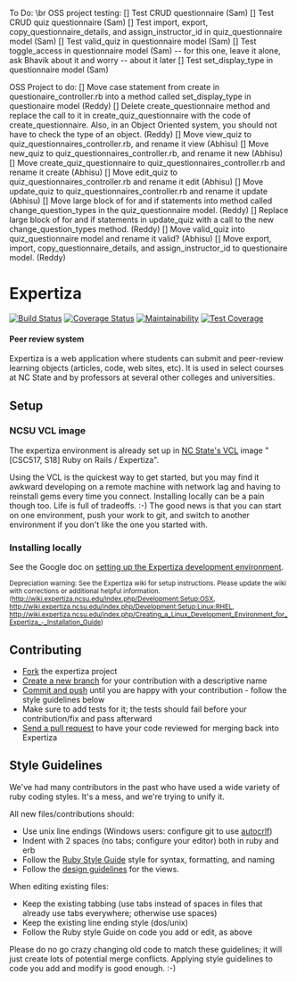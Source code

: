 To Do: \br
OSS project testing:
[] Test CRUD questionnaire (Sam)
[] Test CRUD quiz questionnaire (Sam)
[] Test import, export, copy_questionnaire_details, and
assign_instructor_id in quiz_questionnaire model (Sam)
[] Test valid_quiz in questionnaire model (Sam)
[] Test toggle_access in questionnaire model  (Sam)
	-- for this one, leave it alone, ask Bhavik about it and worry
	-- about it later
[] Test set_display_type in questionnaire model (Sam)

OSS Project to do:
[] Move case statement from create in questionaire_controller.rb into
a method called set_display_type in questionaire model (Reddy)
[] Delete create_questionnaire method and replace the call to it in
create_quiz_questionnaire with the code of create_questionnaire. Also,
in an Object Oriented system, you should not have to check the type of
an object. (Reddy)
[] Move view_quiz to quiz_questionnaires_controller.rb, and rename it view
(Abhisu)
[] Move new_quiz to quiz_questionnaires_controller.rb, and rename it new
(Abhisu)
[] Move create_quiz_questionnaire to quiz_questionnaires_controller.rb and
rename it create
(Abhisu)
[] Move edit_quiz to quiz_questionnaires_controller.rb and rename it edit
(Abhisu)
[] Move update_quiz to quiz_questionnaires_controller.rb and rename it update
(Abhisu)
[] Move large block of for and if statements into method called
change_question_types in the quiz_questionnaire model. (Reddy)
[] Replace large block of for and if statements in update_quiz with a call
to the new change_question_types method. (Reddy)
[] Move valid_quiz into quiz_questionnaire model and rename it valid? (Abhisu)
[] Move export, import, copy_questionnaire_details, and assign_instructor_id
to questionaire model. (Reddy)


Expertiza
=========

[![Build Status](https://travis-ci.org/expertiza/expertiza.svg?branch=master)](https://travis-ci.org/expertiza/expertiza)
[![Coverage Status](https://coveralls.io/repos/github/expertiza/expertiza/badge.svg?branch=master)](https://coveralls.io/github/expertiza/expertiza?branch=master)
[![Maintainability](https://api.codeclimate.com/v1/badges/f3a41f16c2b6e45aa9d4/maintainability)](https://codeclimate.com/github/expertiza/expertiza/maintainability)
[![Test Coverage](https://api.codeclimate.com/v1/badges/f3a41f16c2b6e45aa9d4/test_coverage)](https://codeclimate.com/github/expertiza/expertiza/test_coverage)
#### Peer review system

Expertiza is a web application where students can submit and peer-review learning objects (articles, code, web sites, etc). It is used in select courses at NC State and by professors at several other colleges and universities.

Setup
-----

### NCSU VCL image

The expertiza environment is already set up in [NC State's VCL](https://vcl.ncsu.edu) image "[CSC517, S18] Ruby on Rails / Expertiza".

Using the VCL is the quickest way to get started, but you may find it awkward developing on a remote machine
with network lag and having to reinstall gems every time you connect. Installing locally can be a pain though too.
Life is full of tradeoffs. :-) The good news is that you can start on one environment, push your work to git,
and switch to another environment if you don't like the one you started with.

### Installing locally

See the Google doc on [setting up the Expertiza development environment](https://docs.google.com/document/d/1tXmwju6R7KQbvycku-bdXxa6rXSUN4BMyvjY3ROmMSw/edit).


<sub>Depreciation warning: See the Expertiza wiki for setup instructions. Please update the wiki with corrections or additional helpful information. (http://wiki.expertiza.ncsu.edu/index.php/Development:Setup:OSX, http://wiki.expertiza.ncsu.edu/index.php/Development:Setup:Linux:RHEL, http://wiki.expertiza.ncsu.edu/index.php/Creating_a_Linux_Development_Environment_for_Expertiza_-_Installation_Guide)</sub>

Contributing
------------

 * [Fork](http://help.github.com/fork-a-repo/) the expertiza project
 * [Create a new branch](http://progit.org/book) for your contribution with a descriptive name
 * [Commit and push](http://progit.org/book) until you are happy with your contribution - follow the style guidelines below
 * Make sure to add tests for it; the tests should fail before your contribution/fix and pass afterward
 * [Send a pull request](http://help.github.com/send-pull-requests) to have your code reviewed for merging back into Expertiza

Style Guidelines
----------------

We've had many contributors in the past who have used a wide variety of ruby coding styles. It's a mess, and we're trying to unify it.

All new files/contributions should:

 * Use unix line endings (Windows users: configure git to use [autocrlf](http://help.github.com/line-endings))
 * Indent with 2 spaces (no tabs; configure your editor) both in ruby and erb
 * Follow the [Ruby Style Guide](https://github.com/bbatsov/ruby-style-guide) style for syntax, formatting, and naming
 * Follow the [design guidelines](https://github.com/expertiza/expertiza/blob/master/design_document.md) for the views.

When editing existing files:

 * Keep the existing tabbing (use tabs instead of spaces in files that already use tabs everywhere; otherwise use spaces)
 * Keep the existing line ending style (dos/unix)
 * Follow the Ruby style Guide on code you add or edit, as above

Please do no go crazy changing old code to match these guidelines; it will just create lots of potential merge conflicts.
Applying style guidelines to code you add and modify is good enough. :-)
